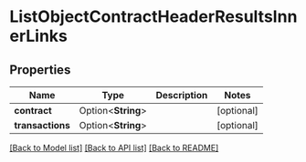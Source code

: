# ListObjectContractHeaderResultsInnerLinks

## Properties

Name | Type | Description | Notes
------------ | ------------- | ------------- | -------------
**contract** | Option<**String**> |  | [optional]
**transactions** | Option<**String**> |  | [optional]

[[Back to Model list]](../README.md#documentation-for-models) [[Back to API list]](../README.md#documentation-for-api-endpoints) [[Back to README]](../README.md)


